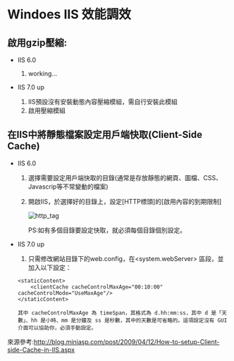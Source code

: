 # Windoes IIS 效能調效 

## 啟用gzip壓縮:
  * IIS 6.0
    1. working...

  * IIS 7.0 up
    1. IIS預設沒有安裝動態內容壓縮模組，需自行安裝此模組
    2. 啟用壓縮模組


## 在IIS中將靜態檔案設定用戶端快取(Client-Side Cache)
  * IIS 6.0
    1. 選擇需要設定用戶端快取的目錄(通常是存放靜態的網頁、圖檔、CSS、Javascrip等不常變動的檔案)
    2. 開啟IIS，於選擇好的目錄上，設定[HTTP標頭]的[啟用內容的到期限制]
    
       ![http_tag](https://cloud.githubusercontent.com/assets/14270012/16729130/193e663e-479d-11e6-962c-0c4f4ac45f6d.png)

       PS:如有多個目錄要設定快取，就必須每個目錄個別設定。

  * IIS 7.0 up
    1. 只需修改網站目錄下的web.config，在<system.webServer> 區段，並加入以下設定：
      ```
      <staticContent>
          <clientCache cacheControlMaxAge="00:10:00" cacheControlMode="UseMaxAge"/>
      </staticContent>
      ```
      
        其中 cacheControlMaxAge 為 timeSpan，其格式為 d.hh:mm:ss，其中 d 是「天數」、hh 是小時、mm 是分鐘及 ss 是秒數，其中的天數是可省略的。這項設定沒有 GUI 介面可以協助你，必須手動設定。

來源參考:http://blog.miniasp.com/post/2009/04/12/How-to-setup-Client-side-Cache-in-IIS.aspx
  
  
